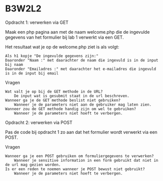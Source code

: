 # B3W2L2

Opdracht 1: verwerken via GET

Maak een php pagina aan met de naam welcome.php die de ingevulde gegevens van het formulier bij lab 1 verwerkt via een GET.

Het resultaat wat je op de welcome.php ziet is als volgt:

    Als h1 kopje "De ingevulde gegevens zijn:"
    Daaronder "Naam :" met daarachter de naam die ingevuld is in de input bij naam
    Daaronder "Emailadres :" met daarachter het e-mailadres die ingevuld is in de input bij email

Vragen

    Wat valt je op bij de GET methode in de URL?
        De input wat is gesubmit staat in de url beschreven.
    Wanneer ga je de GET methode beslist niet gebruiken?
        Wanneer je de parameters niet aan de gebruiker mag laten zien.
    Wanneer zou de GET methode handig zijn om wel te gebruiken? 
        Wanneer je de parameters niet hoeft te verbergen.



Opdracht 2: verwerken via POST

Pas de code bij opdracht 1 zo aan dat het formulier wordt verwerkt via een POST.

Vragen

    Wanneer ga je een POST gebruiken om formuliergegevens te verwerken?
        Wanneer je sensitive information in een form gebruikt dat niet in de url mag gezien worden.
    Is er een reden te noemen wanneer je POST bewust niet gebruikt?
        Wanneer je de parameters niet hoeft te verbergen.